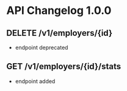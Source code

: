 # API Changelog 1.0.0

## DELETE /v1/employers/{id}
-  endpoint deprecated


## GET /v1/employers/{id}/stats
-  endpoint added



